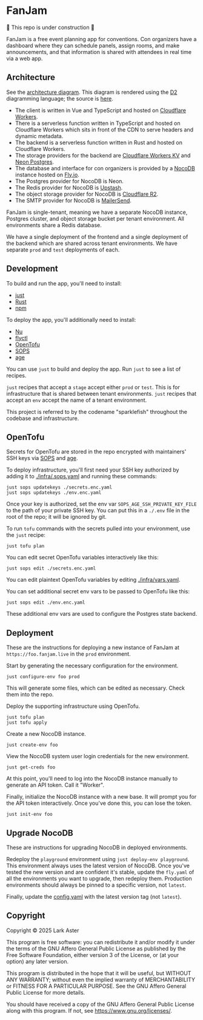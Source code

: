 # FanJam

🚧 This repo is under construction 🚧

FanJam is a free event planning app for conventions. Con organizers have a
dashboard where they can schedule panels, assign rooms, and make announcements,
and that information is shared with attendees in real time via a web app.

## Architecture

See the [architecture diagram](./docs/architecture.svg). This diagram is
rendered using the [D2](https://d2lang.com/) diagramming language; the source
is [here](./docs/architecture.d2).

- The client is written in Vue and TypeScript and hosted on [Cloudflare
  Workers](https://developers.cloudflare.com/workers/).
- There is a serverless function written in TypeScript and hosted on Cloudflare
  Workers which sits in front of the CDN to serve headers and dynamic metadata.
- The backend is a serverless function written in Rust and hosted on Cloudflare
  Workers.
- The storage providers for the backend are [Cloudflare Workers
  KV](https://developers.cloudflare.com/kv/) and [Neon
  Postgres](https://neon.tech).
- The database and interface for con organizers is provided by a
  [NocoDB](https://nocodb.com/) instance hosted on [Fly.io](https://fly.io/).
- The Postgres provider for NocoDB is Neon.
- The Redis provider for NocoDB is [Upstash](https://upstash.com/).
- The object storage provider for NocoDB is [Cloudflare
  R2](https://developers.cloudflare.com/r2/).
- The SMTP provider for NocoDB is [MailerSend](https://mailersend.com).

FanJam is single-tenant, meaning we have a separate NocoDB instance, Postgres
cluster, and object storage bucket per tenant environment. All environments
share a Redis database.

We have a single deployment of the frontend and a single deployment of the
backend which are shared across tenant environments. We have separate `prod`
and `test` deployments of each.

## Development

To build and run the app, you'll need to install:

- [just](https://github.com/casey/just?tab=readme-ov-file#installation)
- [Rust](https://www.rust-lang.org/tools/install)
- [npm](https://docs.npmjs.com/downloading-and-installing-node-js-and-npm)

To deploy the app, you'll additionally need to install:

- [Nu](https://www.nushell.sh/book/installation.html)
- [flyctl](https://fly.io/docs/flyctl/install/)
- [OpenTofu](https://opentofu.org/docs/intro/install/)
- [SOPS](https://getsops.io/)
- [age](https://age-encryption.org/)

You can use `just` to build and deploy the app. Run `just` to see a list of
recipes.

`just` recipes that accept a `stage` accept either `prod` or `test`. This is
for infrastructure that is shared between tenant environments. `just` recipes
that accept an `env` accept the name of a tenant environment.

This project is referred to by the codename "sparklefish" throughout the
codebase and infrastructure.

## OpenTofu

Secrets for OpenTofu are stored in the repo encrypted with maintainers' SSH
keys via [SOPS](https://getsops.io/) and [age](https://age-encryption.org/).

To deploy infrastructure, you'll first need your SSH key authorized by adding
it to [./infra/.sops.yaml](./infra/.sops.yaml) and running these commands:

```
just sops updatekeys ./secrets.enc.yaml
just sops updatekeys ./env.enc.yaml
```

Once your key is authorized, set the env var `SOPS_AGE_SSH_PRIVATE_KEY_FILE` to
the path of your private SSH key. You can put this in a `./.env` file in the
root of the repo; it will be ignored by git.

To run `tofu` commands with the secrets pulled into your environment, use the
`just` recipe:

```
just tofu plan
```

You can edit secret OpenTofu variables interactively like this:

```
just sops edit ./secrets.enc.yaml
```

You can edit plaintext OpenTofu variables by editing
[./infra/vars.yaml](./infra/vars.yaml).

You can set additional secret env vars to be passed to OpenTofu like this:

```
just sops edit ./env.enc.yaml
```

These additional env vars are used to configure the Postgres state backend.

## Deployment

These are the instructions for deploying a new instance of FanJam at
`https://foo.fanjam.live` in the `prod` environment.

Start by generating the necessary configuration for the environment.

```
just configure-env foo prod
```

This will generate some files, which can be edited as necessary. Check them
into the repo.

Deploy the supporting infrastructure using OpenTofu.

```
just tofu plan
just tofu apply
```

Create a new NocoDB instance.

```
just create-env foo
```

View the NocoDB system user login credentials for the new environment.

```
just get-creds foo
```

At this point, you'll need to log into the NocoDB instance manually to generate
an API token. Call it "Worker".

Finally, initialize the NocoDB instance with a new base. It will prompt you for
the API token interactively. Once you've done this, you can lose the token.

```
just init-env foo
```

## Upgrade NocoDB

These are instructions for upgrading NocoDB in deployed environments.

Redeploy the `playground` environment using `just deploy-env playground`. This
environment always uses the latest version of NocoDB. Once you've tested the
new version and are confident it's stable, update the `fly.yaml` of all the
environments you want to upgrade, then redeploy them. Production environments
should always be pinned to a specific version, not `latest`.

Finally, update the [config.yaml](./infra/config.yaml) with the latest version
tag (not `latest`).

## Copyright

Copyright © 2025 Lark Aster

This program is free software: you can redistribute it and/or modify it under
the terms of the GNU Affero General Public License as published by the Free
Software Foundation, either version 3 of the License, or (at your option) any
later version.

This program is distributed in the hope that it will be useful, but WITHOUT ANY
WARRANTY; without even the implied warranty of MERCHANTABILITY or FITNESS FOR A
PARTICULAR PURPOSE. See the GNU Affero General Public License for more details.

You should have received a copy of the GNU Affero General Public License along
with this program. If not, see <https://www.gnu.org/licenses/>.

